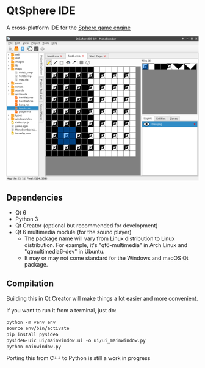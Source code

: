 # QtSphere IDE
A cross-platform IDE for the [Sphere game engine](http://spheredev.org)

![Screenshot](screenshots/screenshot-map.png)

## Dependencies
* Qt 6
* Python 3
* Qt Creator (optional but recommended for development)
* Qt 6 multimedia module (for the sound player)
	* The package name will vary from Linux distribution to Linux distribution. For example, it's "qt6-multimedia" in Arch Linux and "qtmultimedia6-dev" in Ubuntu.
	* It may or may not come standard for the Windows and macOS Qt package.

## Compilation
Building this in Qt Creator will make things a lot easier and more convenient.

If you want to run it from a terminal, just do:

```
python -m venv env
source env/bin/activate
pip install pyside6
pyside6-uic ui/mainwindow.ui -o ui/ui_mainwindow.py
python mainwindow.py
```
Porting this from C++ to Python is still a work in progress